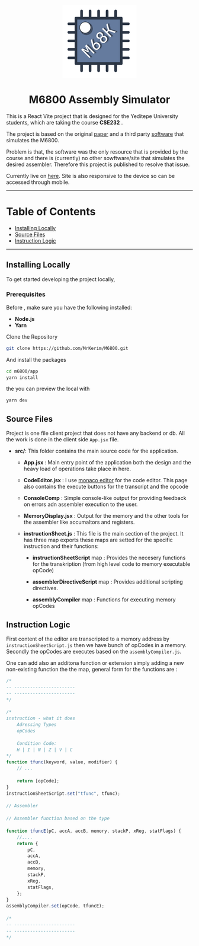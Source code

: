<p align="center">
  <img src="app/public/blue_chip.svg" alt="M6800" width="200">
</p>

<h1 align="center">M6800 Assembly Simulator</h1>

This is a React Vite project that is designed for the Yeditepe University students, which are taking the course **CSE232** .

The project is based on the original [paper](./6800_Instruction_sheet.pdf) and a third party [software](http://www.hvrsoftware.com/6800emu.htm#specs) that simulates the M6800.

Problem is that, the software was the only resource that is provided by the course and there is (currently) no other sowftware/site that simulates the desired assembler. Therefore this project is published to resolve that issue.

Currently live on [here](http://m6800.vercel.app).
Site is also responsive to the device so can be accessed through mobile.

---

# Table of Contents

- [Installing Locally](#installing-locally)
- [Source Files](#source-files)
- [Instruction Logic](#instruction-logic)

---

## Installing Locally

To get started developing the project locally,

### Prerequisites

Before , make sure you have the following installed:

- **Node.js**
- **Yarn**

Clone the Repository

```bash
git clone https://github.com/MrKerim/M6800.git
```

And install the packages

```bash
cd m6800/app
yarn install
```

the you can preview the local with

```bash
yarn dev
```

## Source Files

Project is one file client project that does not have any backend or db. All the work is done in the client side `App.jsx` file.

- **src/**: This folder contains the main source code for the application.

  - **App.jsx** : Main entry point of the application both the design and the heavy load of operations take place in here.
  - **CodeEditor.jsx** : I use [monaco editor](https://www.npmjs.com/package/@monaco-editor/react) for the code editor. This page also contains the execute buttons for the transcript and the opcode
  - **ConsoleComp** : Simple console-like output for providing feedback on errors adn assembler execution to the user.
  - **MemoryDisplay.jsx** : Output for the memory and the other tools for the assembler like accumaltors and registers.
  - **instructionSheet.js** : This file is the main section of the project. It has three map exports these maps are setted for the specific instruction and their functions:

    - **instructionSheetScript** map : Provides the necesery functions for the transkription (from high level code to memory executable opCode)

    - **assemblerDirectiveScript** map : Provides additional scripting directives.
    - **assemblyCompiler** map : Functions for executing memory opCodes

## Instruction Logic

First content of the editor are transcripted to a memory address by `instructionSheetScript.js` then we have bunch of opCodes in a memory.
Secondly the opCodes are executes based on the `assemblyCompiler.js`.

One can add also an additona function or extension simply adding a new non-existing function the the map, general form for the functions are :

```js
/*
-- -----------------------
-- -----------------------
*/

/*
instruction - what it does
    Adressing Types
    opCodes

    Condition Code:
    H | I | N | Z | V | C 
*/
function tfunc(keyword, value, modifier) {
	// ...

	return [opCode];
}
instructionSheetScript.set("tfunc", tfunc);

// Assembler

// Assembler function based on the type

function tfuncE(pC, accA, accB, memory, stackP, xReg, statFlags) {
	//....
	return {
		pC,
		accA,
		accB,
		memory,
		stackP,
		xReg,
		statFlags,
	};
}
assemblyCompiler.set(opCode, tfuncE);

/*
-- -----------------------
-- -----------------------
*/
```
